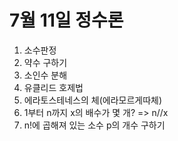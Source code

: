 # 7월 11일 정수론

1.	소수판정
2.	약수 구하기
3.	소인수 분해
4.	유클리드 호제법
5.	에라토스테네스의 체(에라모르게따체)
6.	1부터 n까지 x의 배수가 몇 개? => n//x
7.	n!에 곱해져 있는  소수 p의 개수 구하기